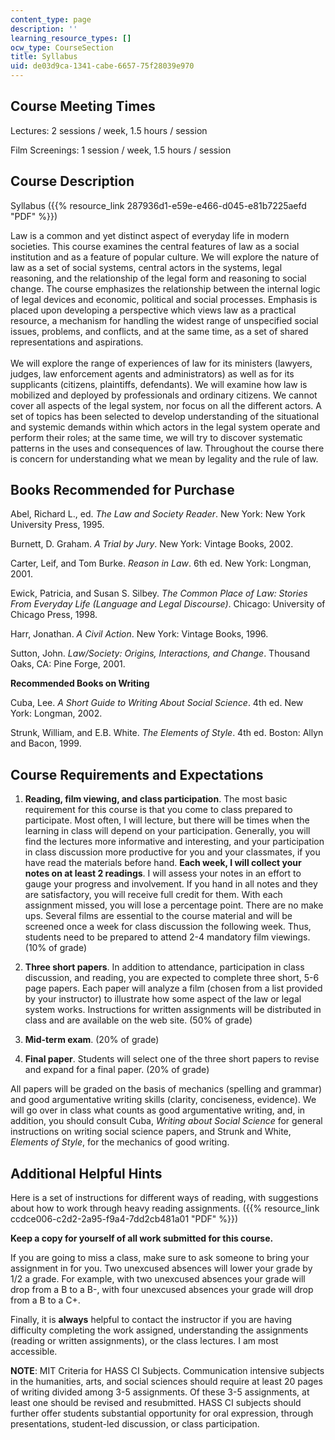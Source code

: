 ```yaml
---
content_type: page
description: ''
learning_resource_types: []
ocw_type: CourseSection
title: Syllabus
uid: de03d9ca-1341-cabe-6657-75f28039e970
---
```


Course Meeting Times
--------------------

Lectures: 2 sessions / week, 1.5 hours / session

Film Screenings: 1 session / week, 1.5 hours / session

Course Description
------------------

Syllabus ({{% resource_link 287936d1-e59e-e466-d045-e81b7225aefd "PDF" %}})

Law is a common and yet distinct aspect of everyday life in modern societies. This course examines the central features of law as a social institution and as a feature of popular culture. We will explore the nature of law as a set of social systems, central actors in the systems, legal reasoning, and the relationship of the legal form and reasoning to social change. The course emphasizes the relationship between the internal logic of legal devices and economic, political and social processes. Emphasis is placed upon developing a perspective which views law as a practical resource, a mechanism for handling the widest range of unspecified social issues, problems, and conflicts, and at the same time, as a set of shared representations and aspirations.  
   
We will explore the range of experiences of law for its ministers (lawyers, judges, law enforcement agents and administrators) as well as for its supplicants (citizens, plaintiffs, defendants). We will examine how law is mobilized and deployed by professionals and ordinary citizens. We cannot cover all aspects of the legal system, nor focus on all the different actors. A set of topics has been selected to develop understanding of the situational and systemic demands within which actors in the legal system operate and perform their roles; at the same time, we will try to discover systematic patterns in the uses and consequences of law. Throughout the course there is concern for understanding what we mean by legality and the rule of law.

Books Recommended for Purchase
------------------------------

Abel, Richard L., ed. _The Law and Society Reader_. New York: New York University Press, 1995.

Burnett, D. Graham. _A Trial by Jury_. New York: Vintage Books, 2002.

Carter, Leif, and Tom Burke. _Reason in Law_. 6th ed. New York: Longman, 2001.

Ewick, Patricia, and Susan S. Silbey. _The Common Place of Law: Stories From Everyday Life (Language and Legal Discourse)_. Chicago: University of Chicago Press, 1998.

Harr, Jonathan. _A Civil Action_. New York: Vintage Books, 1996.

Sutton, John. _Law/Society: Origins, Interactions, and Change_. Thousand Oaks, CA: Pine Forge, 2001.

**Recommended Books on Writing**

Cuba, Lee. _A Short Guide to Writing About Social Science_. 4th ed. New York: Longman, 2002.

Strunk, William, and E.B. White. _The Elements of Style_. 4th ed. Boston: Allyn and Bacon, 1999.

Course Requirements and Expectations
------------------------------------

1.  **Reading, film viewing, and class participation**. The most basic requirement for this course is that you come to class prepared to participate. Most often, I will lecture, but there will be times when the learning in class will depend on your participation. Generally, you will find the lectures more informative and interesting, and your participation in class discussion more productive for you and your classmates, if you have read the materials before hand. **Each week, I will collect your notes on at least 2 readings**. I will assess your notes in an effort to gauge your progress and involvement. If you hand in all notes and they are satisfactory, you will receive full credit for them. With each assignment missed, you will lose a percentage point. There are no make ups. Several films are essential to the course material and will be screened once a week for class discussion the following week. Thus, students need to be prepared to attend 2-4 mandatory film viewings. (10% of grade)  
    
2.  **Three short papers**. In addition to attendance, participation in class discussion, and reading, you are expected to complete three short, 5-6 page papers. Each paper will analyze a film (chosen from a list provided by your instructor) to illustrate how some aspect of the law or legal system works. Instructions for written assignments will be distributed in class and are available on the web site. (50% of grade)  
    
3.  **Mid-term exam**. (20% of grade)  
    
4.  **Final paper**. Students will select one of the three short papers to revise and expand for a final paper. (20% of grade)

All papers will be graded on the basis of mechanics (spelling and grammar) and good argumentative writing skills (clarity, conciseness, evidence). We will go over in class what counts as good argumentative writing, and, in addition, you should consult Cuba, _Writing about Social Science_ for general instructions on writing social science papers, and Strunk and White, _Elements of Style_, for the mechanics of good writing.

Additional Helpful Hints
------------------------

Here is a set of instructions for different ways of reading, with suggestions about how to work through heavy reading assignments. ({{% resource_link ccdce006-c2d2-2a95-f9a4-7dd2cb481a01 "PDF" %}})

**Keep a copy for yourself of all work submitted for this course.**

If you are going to miss a class, make sure to ask someone to bring your assignment in for you. Two unexcused absences will lower your grade by 1/2 a grade. For example, with two unexcused absences your grade will drop from a B to a B-, with four unexcused absences your grade will drop from a B to a C+.

Finally, it is **always** helpful to contact the instructor if you are having difficulty completing the work assigned, understanding the assignments (reading or written assignments), or the class lectures. I am most accessible.

**NOTE**: MIT Criteria for HASS CI Subjects. Communication intensive subjects in the humanities, arts, and social sciences should require at least 20 pages of writing divided among 3-5 assignments. Of these 3-5 assignments, at least one should be revised and resubmitted. HASS CI subjects should further offer students substantial opportunity for oral expression, through presentations, student-led discussion, or class participation.